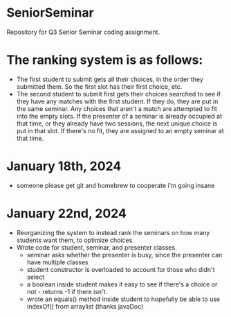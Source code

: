 # SeniorSeminar
Repository for Q3 Senior Seminar coding assignment. 
# The ranking system is as follows:
- The first student to submit gets all their choices, in the order they submitted them. So the first slot has their first choice, etc.
- The second student to submit first gets their choices searched to see if they have any matches with the first student. If they do, they are put in the same seminar. Any choices that aren't a match are attempted to fit into the empty slots. If the presenter of a seminar is already occupied at that time, or they already have two sessions, the next unique choice is put in that slot. If there's no fit, they are assigned to an empty seminar at that time. 

# January 18th, 2024
- someone please get git and homebrew to cooperate i'm going insane

# January 22nd, 2024
- Reorganizing the system to instead rank the seminars on how many students want them, to optimize choices.
- Wrote code for student, seminar, and presenter classes.
    - seminar asks whether the presenter is busy, since the presenter can have multiple classes
    - student constructor is overloaded to account for those who didn't select
    - a boolean inside student makes it easy to see if there's a choice or not - returns -1 if there isn't. 
    - wrote an equals() method inside student to hopefully be able to use indexOf() from arraylist (thanks javaDoc) 